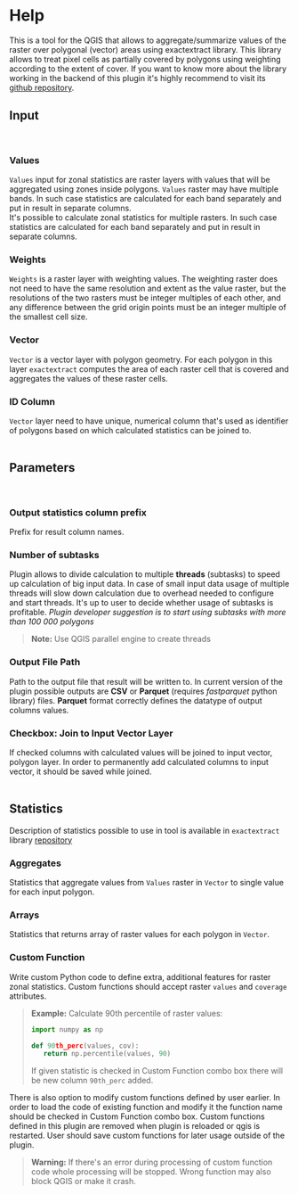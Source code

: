 # Help
This is a tool for the QGIS that allows to aggregate/summarize values of the raster over polygonal (vector) areas using exactextract library. This library allows to treat pixel cells as partially covered by polygons using weighting according to the extent of cover. If you want to know more about the library working in the backend of this plugin it's highly recommend to visit its [github repository](https://github.com/isciences/exactextract/tree/master).
<br />

## Input
<br />

### Values

`Values` input for zonal statistics are raster layers with values that will be aggregated using zones inside polygons. `Values` raster may have multiple bands. In such case statistics are calculated for each band separately and put in result in separate columns.  
It's possible to calculate zonal statistics for multiple rasters. In such case statistics are calculated for each band separately and put in result in separate columns.

### Weights

`Weights` is a raster layer with weighting values. The weighting raster does not need to have the same resolution and extent as the value raster, but the resolutions of the two rasters must be integer multiples of each other, and any difference between the grid origin points must be an integer multiple of the smallest cell size.

### Vector

`Vector` is a vector layer with polygon geometry. For each polygon in this layer `exactextract` computes the area of each raster cell that is covered and aggregates the values of these raster cells.

### ID Column

`Vector` layer need to have unique, numerical column that's used as identifier of polygons based on which calculated statistics can be joined to.
<br />
<br />

## Parameters
<br />

### Output statistics column prefix

Prefix for result column names.

### Number of subtasks

Plugin allows to divide calculation to multiple **threads** (subtasks) to speed up calculation of big input data. In case of small input data usage of multiple threads will slow down calculation due to overhead needed to configure and start threads. 
It's up to user to decide whether usage of subtasks is profitable.
*Plugin developer suggestion is to start using subtasks with more than 100 000 polygons*

> **Note:** Use QGIS parallel engine to create threads

### Output File Path

Path to the output file that result will be written to.
In current version of the plugin possible outputs are **CSV** or **Parquet** (requires *fastparquet* python library) files.
**Parquet** format correctly defines the datatype of output columns values.

### Checkbox: Join to Input Vector Layer

If checked columns with calculated values will be joined to input vector, polygon layer. 
In order to permanently add calculated columns to input vector, it should be saved while joined.
<br />
<br />

## Statistics
Description of statistics possible to use in tool is available in `exactextract` library [repository](https://github.com/isciences/exactextract/tree/master?tab=readme-ov-file#supported-statistics)
<br />


### Aggregates

Statistics that aggregate values from `Values` raster in `Vector` to single value for each input polygon.

### Arrays

Statistics that returns array of raster values for each polygon in `Vector`.

### Custom Function

Write custom Python code to define extra, additional features for raster zonal statistics. Custom functions should accept raster `values` and `coverage` attributes.
> **Example:**  Calculate 90th percentile of raster values:
> ```python
>import numpy as np
>
>def 90th_perc(values, cov):
>    return np.percentile(values, 90)
> ```
> If given statistic is checked in Custom Function combo box there will be new column `90th_perc` added.

There is also option to modify custom functions defined by user earlier. In order to load the code of existing function and modify it the function name should be checked in Custom Function combo box. Custom functions defined in this plugin are removed when plugin is reloaded or qgis is restarted. User should save custom functions for later usage outside of the plugin.

> **Warning:** If there's an error during processing of custom function code whole processing will be stopped. Wrong function may also block QGIS or make it crash.
